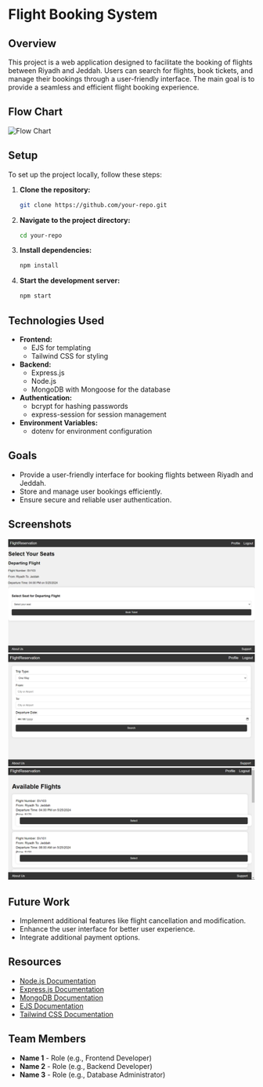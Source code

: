 # Flight Booking System

## Overview
This project is a web application designed to facilitate the booking of flights between Riyadh and Jeddah. Users can search for flights, book tickets, and manage their bookings through a user-friendly interface. The main goal is to provide a seamless and efficient flight booking experience.

## Flow Chart
![Flow Chart](link-to-your-flow-chart-image)

## Setup
To set up the project locally, follow these steps:

1. **Clone the repository:**
    ```sh
    git clone https://github.com/your-repo.git
    ```
2. **Navigate to the project directory:**
    ```sh
    cd your-repo
    ```
3. **Install dependencies:**
    ```sh
    npm install
    ```
4. **Start the development server:**
    ```sh
    npm start
    ```

## Technologies Used
- **Frontend:**
  - EJS for templating
  - Tailwind CSS for styling
- **Backend:**
  - Express.js
  - Node.js
  - MongoDB with Mongoose for the database
- **Authentication:**
  - bcrypt for hashing passwords
  - express-session for session management
- **Environment Variables:**
  - dotenv for environment configuration

## Goals
- Provide a user-friendly interface for booking flights between Riyadh and Jeddah.
- Store and manage user bookings efficiently.
- Ensure secure and reliable user authentication.

## Screenshots
![Homepage](newForweb/booking.png)
![Booking Page](newForweb/choosing.png)
![My Bookings Page](newForweb/selectFlight.png)

## Future Work
- Implement additional features like flight cancellation and modification.
- Enhance the user interface for better user experience.
- Integrate additional payment options.

## Resources
- [Node.js Documentation](https://nodejs.org/en/docs/)
- [Express.js Documentation](https://expressjs.com/)
- [MongoDB Documentation](https://docs.mongodb.com/)
- [EJS Documentation](https://ejs.co/)
- [Tailwind CSS Documentation](https://tailwindcss.com/docs)

## Team Members
- **Name 1** - Role (e.g., Frontend Developer)
- **Name 2** - Role (e.g., Backend Developer)
- **Name 3** - Role (e.g., Database Administrator)
